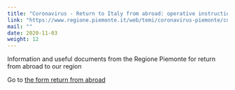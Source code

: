 ```yaml
---
title: "Coronavirus - Return to Italy from abroad: operative instructions"
link: "https://www.regione.piemonte.it/web/temi/coronavirus-piemonte/coronavirus-rientro-italia-dallestero-istruzioni-operative"
mail: ""
date: 2020-11-03
weight: 12
---
```


Information and useful documents from the Regione Piemonte for return from abroad to our region

Go to [the form return from abroad](https://forms.office.com/Pages/ResponsePage.aspx?id=WOGEjRmyjUSC-_2bbdHheXnmScf3LH9Mv6dDpK8sDgFUQ1dLUlFEV1lMWVlMUElQTVNJWEVBWEJQNS4u)

